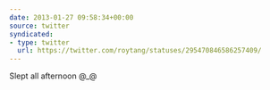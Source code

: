```yaml
---
date: 2013-01-27 09:58:34+00:00
source: twitter
syndicated:
- type: twitter
  url: https://twitter.com/roytang/statuses/295470846586257409/
---
```


Slept all afternoon @_@